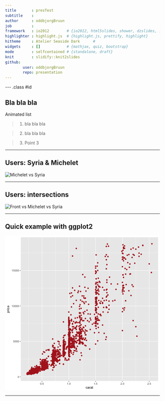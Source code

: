 ```yaml
---
title       : presTest
subtitle    : 
author      : oddbjorgBruun
job         : 
framework   : io2012        # {io2012, html5slides, shower, dzslides, ...}
highlighter : highlight.js  # {highlight.js, prettify, highlight}
hitheme     : Atelier Seaside Dark      # 
widgets     : []            # {mathjax, quiz, bootstrap}
mode        : selfcontained # {standalone, draft}
knit        : slidify::knit2slides
github:
        user: oddbjorgBruun
        repo: presentation
---
```


--- .class #id 

## Bla bla bla

Animated list

> 1. bla bla bla

> 2. bla bla bla

> 3. Point 3

---

## Users: Syria & Michelet

<!-- Limit image width and height -->
<style type="text/css">
img {     
  max-height: 590px;     
  max-width: 964px; 
}
</style>
 
<!-- Center image on slide -->

<img src="/Users/n636617/Ms.png" alt="Michelet vs Syria">

---

## Users: intersections

<script type="text/javascript" src="http://ajax.aspnetcdn.com/ajax/jQuery/jquery-1.7.min.js"></script>
<script type="text/javascript">
$(function() {     
  $("p:has(img)").addClass('centered'); 
});
</script>

<img src="/Users/n636617/fsm_triple.png" alt="Front vs Michelet vs Syria">


---

## Quick example with ggplot2


![plot of chunk unnamed-chunk-1](figure/unnamed-chunk-1-1.png)

---
